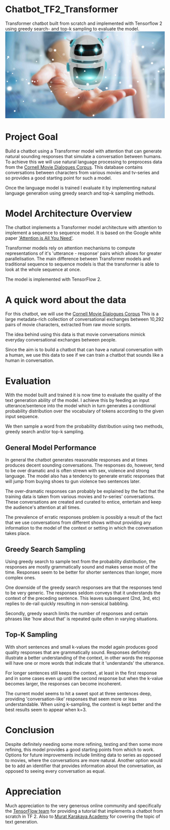# Chatbot_TF2_Transformer
Transformer chatbot built from scratch and implemented with Tensorflow 2 using greedy search- and top-k sampling to evaluate the model. 
![](/images/chatbot.jpg)

# Project Goal

Build a chatbot using a Transformer model with attention that can generate natural sounding responses that simulate a conversation between humans.  To achieve this we will use natural language processing to preprocess data from the [Cornell Movie Dialogues Corpus](https://www.cs.cornell.edu/~cristian/Cornell_Movie-Dialogs_Corpus.html).  This database contains conversations between characters from various movies and tv-series and so provides a good starting point for such a model. 

Once the language model is trained I evaluate it by implementing natural language generation using greedy search and top-k sampling methods.  

# Model Architecture Overview

The chatbot implements a Transformer model architecture with attention to implement a sequence to sequence model.  It is based on the Google white paper ['Attention is All You Need'](https://arxiv.org/abs/1706.03762).  

Transformer models rely on attention mechanisms to compute representations of it's 'utterance - response' pairs which allows for greater parallelisation.  The main difference between Transformer models and traditional sequence to sequence models is that the transformer is able to look at the whole sequence at once.  

The model is implemented with TensorFlow 2.

# A quick word about the data

For this chatbot, we will use the [Cornell Movie Dialogues Corpus](https://www.cs.cornell.edu/~cristian/Cornell_Movie-Dialogs_Corpus.html) This is a large metadata-rich collection of conversational exchanges between 10,292 pairs of movie characters, extracted from raw movie scripts.

The idea behind using this data is that movie conversations mimick everyday conversational exchanges between people.

Since the aim is to build a chatbot that can have a natural conversation with a human, we use this data to see if we can train a chatbot that sounds like a human in conversation.

# Evaluation

With the model built and trained it is now time to evaluate the quality of the text generation ability of the model.  I achieve this by feeding an input utterance/sentence into the model which in turn generates a conditional probability distribution over the vocabulary of tokens according to the given input sequence.

We then sample a word from the probability distribution using two methods,  greedy search and/or top-k sampling. 

## General Model Performance

In general the chatbot generates reasonable responses and at times produces decent sounding conversations.  The responses do, however, tend to be over dramatic and is often strewn with sex, violence and strong language.  The model also has a tendency to generate erratic responses that will jump from buying shoes to gun violence two sentences later.  


The over-dramatic responses can probably be explained by the fact that the training data is taken from various movies and tv-series' conversations.  These conversations are created and curated to entice, entertain and keep the audience's attention at all times. 

The prevalence of erratic responses problem is possibly a result of the fact that we use conversations from different shows without providing any information to the model of the context or setting in which the conversation takes place.  


## Greedy Search Sampling 

Using greedy search to sample text from the probability distribution, the responses are mostly grammatically sound and makes sense most of the time.  Responses seem to be better for shorter sentences than longer, more complex ones. 

One downside of the greedy search responses are that the responses tend to be very generic.  The responses seldom conveys that it understands the context of the preceding sentence.  This leaves subsequent (2nd, 3rd, etc) replies to de-rail quickly resulting in non-sensical babbling.

Secondly, greedy search limits the number of responses and certain phrases like 'how about that' is repeated quite often in varying situations. 

## Top-K Sampling

With short sentences and small k-values the model again produces good quality responses that are grammatically sound.  Responses definitely illustrate a better understanding of the context, in other words the response will have one or more words that indicate that it 'understands' the utterance. 

For longer sentences still keeps the context, at least in the first response and in some cases even up until the second response but when the k-value becomes larger, the responses can become incoherent.

The current model seems to hit a sweet spot at three sentences deep, providing 'conversation-like' responses that seem more or less understandable. When using k-sampling, the context is kept better and the best results seem to appear when k=3.  

# Conclusion
Despite definitely needing some more refining, testing and then some more refining, this model provides a good starting points from which to work.  Options for future improvements include limiting data to series as opposed to movies, where the conversations are more natural. Another option would be to add an identifier that provides information about the conversation, as opposed to seeing every conversation as equal. 

# Appreciation 
Much appreciation to the very generous online community and specifically the [TensorFlow team](https://blog.tensorflow.org/2019/05/transformer-chatbot-tutorial-with-tensorflow-2.html) for providing a tutorial that implements a chatbot from scratch in TF 2.  Also to [Murat Karakaya Academy](https://www.youtube.com/c/MuratKarakayaAkademi) for covering the topic of text generation.
